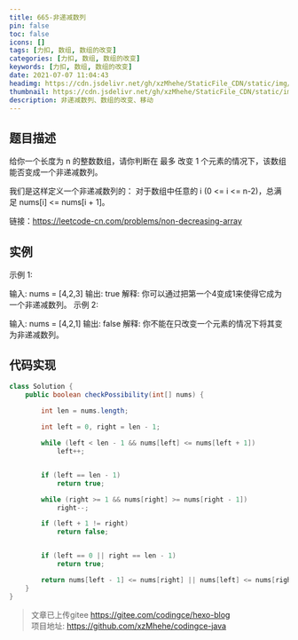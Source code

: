 ```yaml
---
title: 665-非递减数列
pin: false
toc: false
icons: []
tags: [力扣, 数组, 数组的改变]
categories: [力扣, 数组, 数组的改变]
keywords: [力扣, 数组, 数组的改变]
date: 2021-07-07 11:04:43
headimg: https://cdn.jsdelivr.net/gh/xzMhehe/StaticFile_CDN/static/img/20210708095608.png
thumbnail: https://cdn.jsdelivr.net/gh/xzMhehe/StaticFile_CDN/static/img/20210708095608.png
description: 非递减数列、数组的改变、移动
---
```

## 题目描述
给你一个长度为 n 的整数数组，请你判断在 最多 改变 1 个元素的情况下，该数组能否变成一个非递减数列。

我们是这样定义一个非递减数列的： 对于数组中任意的 i (0 <= i <= n-2)，总满足 nums[i] <= nums[i + 1]。


链接：https://leetcode-cn.com/problems/non-decreasing-array

## 实例
示例 1:

输入: nums = [4,2,3]
输出: true
解释: 你可以通过把第一个4变成1来使得它成为一个非递减数列。
示例 2:

输入: nums = [4,2,1]
输出: false
解释: 你不能在只改变一个元素的情况下将其变为非递减数列。



## 代码实现
```java
class Solution {
    public boolean checkPossibility(int[] nums) {
        
        int len = nums.length;

        int left = 0, right = len - 1;

        while (left < len - 1 && nums[left] <= nums[left + 1])
            left++;


        if (left == len - 1)
            return true;

        while (right >= 1 && nums[right] >= nums[right - 1])
            right--;

        if (left + 1 != right)
            return false;


        if (left == 0 || right == len - 1)
            return true;

        return nums[left - 1] <= nums[right] || nums[left] <= nums[right + 1];
    }
}
```


>文章已上传gitee https://gitee.com/codingce/hexo-blog   
>项目地址: https://github.com/xzMhehe/codingce-java